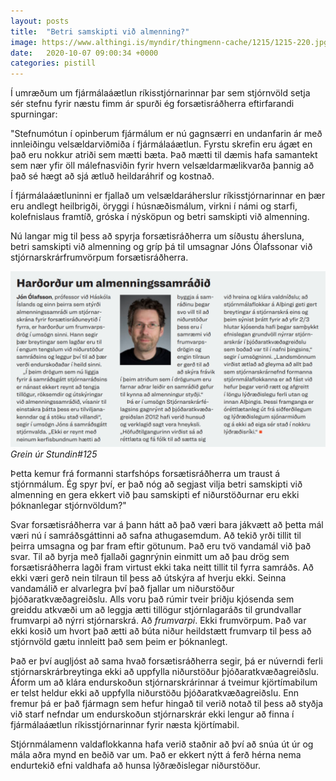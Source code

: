 ```yaml
---
layout: posts
title:  "Betri samskipti við almenning?"
image: https://www.althingi.is/myndir/thingmenn-cache/1215/1215-220.jpg
date:   2020-10-07 09:00:34 +0000
categories: pistill
---
```

Í umræðum um fjármálaáætlun ríkisstjórnarinnar þar sem stjórnvöld setja sér stefnu fyrir næstu fimm ár spurði ég forsætisráðherra eftirfarandi spurningar:

"Stefnumótun í opinberum fjármálum er nú gagnsærri en undanfarin ár með innleiðingu velsældarviðmiða í fjármálaáætlun. Fyrstu skrefin eru ágæt en það eru nokkur atriði sem mætti bæta. Það mætti til dæmis hafa samantekt sem nær yfir öll málefnasviðin fyrir hvern velsældarmælikvarða þannig að það sé hægt að sjá ætluð heildaráhrif og kostnað. 

Í fjármálaáætluninni er fjallað um velsældaráherslur ríkisstjórnarinnar en þær eru andlegt heilbrigði, öryggi í húsnæðismálum, virkni í námi og starfi, kolefnislaus framtíð, gróska í nýsköpun og betri samskipti við almenning. 

Nú langar mig til þess að spyrja forsætisráðherra um síðustu áhersluna, betri samskipti við almenning og gríp þá til umsagnar Jóns Ólafssonar við stjórnarskrárfrumvörpum forsætisráðherra.

![Úr frétt stundarinnar#125](/assets/images/samrad.png) _Grein úr Stundin#125_

Þetta kemur frá formanni starfshóps forsætisráðherra um traust á stjórnmálum. Ég spyr því, er það nóg að segjast vilja betri samskipti við almenning en gera ekkert við þau samskipti ef niðurstöðurnar eru ekki þóknanlegar stjórnvöldum?"

Svar forsætisráðherra var á þann hátt að það væri bara jákvætt að þetta mál væri nú í samráðsgáttinni að safna athugasemdum. Að tekið yrði tillit til þeirra umsagna og þar fram eftir götunum. Það eru tvö vandamál við það svar. Til að byrja með fjallaði gagnrýnin einmitt um að þau drög sem forsætisráðherra lagði fram virtust ekki taka neitt tillit til fyrra samráðs. Að ekki væri gerð nein tilraun til þess að útskýra af hverju ekki. Seinna vandamálið er alvarlegra því það fjallar um niðurstöður þjóðaratkvæðagreiðslu. Alls voru það rúmir tveir þriðju kjósenda sem greiddu atkvæði um að leggja ætti tillögur stjórnlagaráðs til grundvallar frumvarpi að nýrri stjórnarskrá. Að _frumvarpi_. Ekki frumvörpum. Það var ekki kosið um hvort það ætti að búta niður heildstætt frumvarp til þess að stjórnvöld gætu innleitt það sem þeim er þóknanlegt. 

Það er því augljóst að sama hvað forsætisráðherra segir, þá er núverndi ferli stjórnarskrárbreytinga ekki að uppfylla niðurstöður þjóðaratkvæðagreiðslu. Áform um að klára endurskoðun stjórnarskrárinnar á tveimur kjörtímabilum er telst heldur ekki að uppfylla niðurstöðu þjóðaratkvæðagreiðslu. Enn fremur þá er það fjármagn sem hefur hingað til verið notað til þess að styðja við starf nefndar um endurskoðun stjórnarskrár ekki lengur að finna í fjármálaáætlun ríkisstjórnarinnar fyrir næsta kjörtímabil. 

Stjórnmálamenn valdaflokkanna hafa verið staðnir að því að snúa út úr og mála aðra mynd en beðið var um. Það er ekkert nýtt á ferð hérna nema endurtekið efni valdhafa að hunsa lýðræðislegar niðurstöður. 